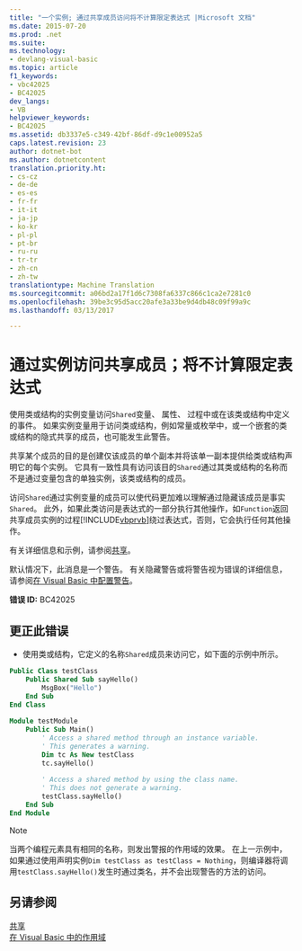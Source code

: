 ```yaml
---
title: "一个实例; 通过共享成员访问将不计算限定表达式 |Microsoft 文档"
ms.date: 2015-07-20
ms.prod: .net
ms.suite: 
ms.technology:
- devlang-visual-basic
ms.topic: article
f1_keywords:
- vbc42025
- BC42025
dev_langs:
- VB
helpviewer_keywords:
- BC42025
ms.assetid: db3337e5-c349-42bf-86df-d9c1e00952a5
caps.latest.revision: 23
author: dotnet-bot
ms.author: dotnetcontent
translation.priority.ht:
- cs-cz
- de-de
- es-es
- fr-fr
- it-it
- ja-jp
- ko-kr
- pl-pl
- pt-br
- ru-ru
- tr-tr
- zh-cn
- zh-tw
translationtype: Machine Translation
ms.sourcegitcommit: a06bd2a17f1d6c7308fa6337c866c1ca2e7281c0
ms.openlocfilehash: 39be3c95d5acc20afe3a33be9d4db48c09f99a9c
ms.lasthandoff: 03/13/2017

---
```

# <a name="access-of-shared-member-through-an-instance-qualifying-expression-will-not-be-evaluated"></a>通过实例访问共享成员；将不计算限定表达式
使用类或结构的实例变量访问`Shared`变量、 属性、 过程中或在该类或结构中定义的事件。 如果实例变量用于访问类或结构，例如常量或枚举中，或一个嵌套的类或结构的隐式共享的成员，也可能发生此警告。  
  
 共享某个成员的目的是创建仅该成员的单个副本并将该单一副本提供给类或结构声明它的每个实例。 它具有一致性具有访问该目的`Shared`通过其类或结构的名称而不是通过变量包含的单独实例，该类或结构的成员。  
  
 访问`Shared`通过实例变量的成员可以使代码更加难以理解通过隐藏该成员是事实`Shared`。 此外，如果此类访问是表达式的一部分执行其他操作，如`Function`返回共享成员实例的过程[!INCLUDE[vbprvb](../../../csharp/programming-guide/concepts/linq/includes/vbprvb_md.md)]绕过表达式，否则，它会执行任何其他操作。  
  
 有关详细信息和示例，请参阅[共享](../../../visual-basic/language-reference/modifiers/shared.md)。  
  
 默认情况下，此消息是一个警告。 有关隐藏警告或将警告视为错误的详细信息，请参阅[在 Visual Basic 中配置警告](https://docs.microsoft.com/visualstudio/ide/configuring-warnings-in-visual-basic)。  
  
 **错误 ID:** BC42025  
  
## <a name="to-correct-this-error"></a>更正此错误  
  
-   使用类或结构，它定义的名称`Shared`成员来访问它，如下面的示例中所示。  
  
```vb  
Public Class testClass  
    Public Shared Sub sayHello()  
        MsgBox("Hello")  
    End Sub  
End Class  
  
Module testModule  
    Public Sub Main()  
        ' Access a shared method through an instance variable.  
        ' This generates a warning.  
        Dim tc As New testClass  
        tc.sayHello()  
  
        ' Access a shared method by using the class name.  
        ' This does not generate a warning.  
        testClass.sayHello()  
    End Sub  
End Module  
```  
  
> [!NOTE]
>  当两个编程元素具有相同的名称，则发出警报的作用域的效果。 在上一示例中，如果通过使用声明实例`Dim testClass as testClass = Nothing`，则编译器将调用`testClass.sayHello()`发生时通过类名，并不会出现警告的方法的访问。  
  
## <a name="see-also"></a>另请参阅  
 [共享](../../../visual-basic/language-reference/modifiers/shared.md)   
 [在 Visual Basic 中的作用域](../../../visual-basic/programming-guide/language-features/declared-elements/scope.md)
